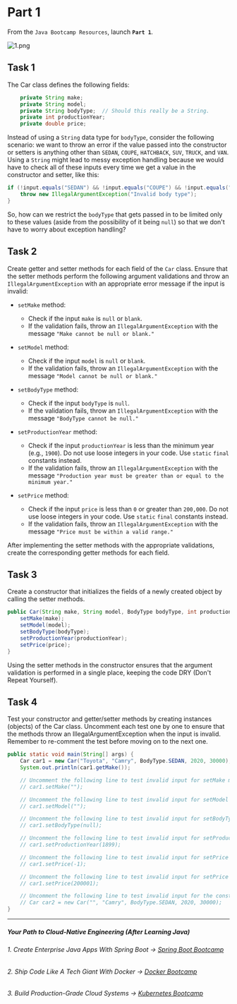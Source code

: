 # Part 1

From the `Java Bootcamp Resources`, launch **`Part 1`**.

![1.png](https://firebasestorage.googleapis.com/v0/b/learnthepart-75aed.appspot.com/o/images%2F85391d27-5dd8-4a8b-9a15-271f727a3ca6?alt=media&token=4f1b90ab-38ed-4272-abff-b4bcb4c59f87)

## Task 1

The Car class defines the following fields:

```java
    private String make;
    private String model;
    private String bodyType;  // Should this really be a String.
    private int productionYear;
    private double price;
```
Instead of using a `String` data type for `bodyType`, consider the following scenario: 
we want to throw an error if the value passed into the constructor or setters is anything other than `SEDAN`, `COUPE`, `HATCHBACK`, `SUV`, `TRUCK`, and `VAN`. Using a `String` might lead to messy exception handling because we would have to check all of these inputs every time we get a value in the constructor and setter, like this:

```java
if (!input.equals("SEDAN") && !input.equals("COUPE") && !input.equals("HATCHBACK") && !input.equals("SUV") && !input.equals("TRUCK") && !input.equals("VAN")) {
    throw new IllegalArgumentException("Invalid body type");
}
```
So, how can we restrict the `bodyType` that gets passed in to be limited only to these values (aside from the possibility of it being `null`) so that we don't have to worry about exception handling?

## Task 2

Create getter and setter methods for each field of the `Car` class. Ensure that the setter methods perform the following argument validations and throw an `IllegalArgumentException` with an appropriate error message if the input is invalid:

- `setMake` method:

   - Check if the input `make` is `null` or `blank`.
   - If the validation fails, throw an `IllegalArgumentException` with the message `"Make cannot be null or blank."`

- `setModel` method:

   - Check if the input `model` is `null` or `blank`.
   - If the validation fails, throw an `IllegalArgumentException` with the message `"Model cannot be null or blank."`

- `setBodyType` method:

   - Check if the input `bodyType` is `null`.
   - If the validation fails, throw an `IllegalArgumentException` with the message `"BodyType cannot be null."`

- `setProductionYear` method:

   - Check if the input `productionYear` is less than the minimum year (e.g., `1900`). Do not use loose integers in your code. Use `static` `final` constants instead.
   - If the validation fails, throw an `IllegalArgumentException` with the message `"Production year must be greater than or equal to the minimum year."`

- `setPrice` method:

   - Check if the input `price` is less than `0` or greater than `200,000`. Do not use loose integers in your code. Use `static` `final` constants instead.
   - If the validation fails, throw an `IllegalArgumentException` with the message `"Price must be within a valid range."`

After implementing the setter methods with the appropriate validations, create the corresponding getter methods for each field.

## Task 3

Create a constructor that initializes the fields of a newly created object by calling the setter methods.

```java
public Car(String make, String model, BodyType bodyType, int productionYear, double price) {
    setMake(make);
    setModel(model);
    setBodyType(bodyType);
    setProductionYear(productionYear);
    setPrice(price);
}
```

Using the setter methods in the constructor ensures that the argument validation is performed in a single place, keeping the code DRY (Don't Repeat Yourself).

## Task 4

Test your constructor and getter/setter methods by creating instances (objects) of the Car class. Uncomment each test one by one to ensure that the methods throw an IllegalArgumentException when the input is invalid. Remember to re-comment the test before moving on to the next one.

```java
public static void main(String[] args) {
    Car car1 = new Car("Toyota", "Camry", BodyType.SEDAN, 2020, 30000);
    System.out.println(car1.getMake());

    // Uncomment the following line to test invalid input for setMake method
    // car1.setMake("");

    // Uncomment the following line to test invalid input for setModel method
    // car1.setModel("");

    // Uncomment the following line to test invalid input for setBodyType method
    // car1.setBodyType(null);

    // Uncomment the following line to test invalid input for setProductionYear method
    // car1.setProductionYear(1899);

    // Uncomment the following line to test invalid input for setPrice method
    // car1.setPrice(-1);

    // Uncomment the following line to test invalid input for setPrice method
    // car1.setPrice(200001);

    // Uncomment the following line to test invalid input for the constructor
    // Car car2 = new Car("", "Camry", BodyType.SEDAN, 2020, 30000);
}
```

-----
##### Your Path to Cloud-Native Engineering (After Learning Java)
###### 1. Create Enterprise Java Apps With Spring Boot → [Spring Boot Bootcamp](https://www.udemy.com/course/the-complete-spring-boot-development-bootcamp/?couponCode=SPRING_BOOTCAMP)
###### 2. Ship Code Like A Tech Giant With Docker → [Docker Bootcamp](https://www.udemy.com/course/docker-bootcamp-conquer-docker-with-real-world-projects/?couponCode=DOCKER_BOOTCAMP)
###### 3. Build Production-Grade Cloud Systems → [Kubernetes Bootcamp](https://kubernetestraining.io/)